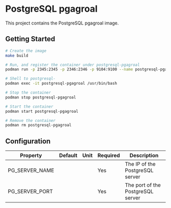 # PostgreSQL pgagroal

This project contains the PostgreSQL pgagroal image.

## Getting Started

```bash
# Create the image
make build

# Run, and register the container under postgresql-pgagroal
podman run -p 2345:2345 -p 2346:2346 -p 9104:9100 --name postgresql-pgagroal -d -e PG_PRIMARY_NAME=192.168.1.12 -e PG_PRIMARY_PORT=5432 -e PG_NETWORK_MASK=all -e PG_MASTER_PASSWORD='P0dM@N++' -e PG_USER1_NAME=myuser -e PG_USER1_PASSWORD=mypass -e PG_USER1_DATABASE=mydb pgsql13-pgagroal-centos8

# Shell to postgresql-
podman exec -it postgresql-pgagroal /usr/bin/bash

# Stop the container
podman stop postgresql-pgagroal

# Start the container
podman start postgresql-pgagroal

# Remove the container
podman rm postgresql-pgagroal
```

## Configuration

| Property | Default | Unit | Required | Description |
|----------|---------|------|----------|-------------|
| PG_SERVER_NAME | | | Yes | The IP of the PostgreSQL server |
| PG_SERVER_PORT | | | Yes | The port of the PostgreSQL server |
